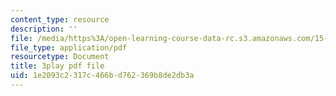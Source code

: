 ```yaml
---
content_type: resource
description: ''
file: /media/https%3A/open-learning-course-data-rc.s3.amazonaws.com/15-s12-blockchain-and-money-fall-2018/1e2093c2317c466bd762369b8de2db3a_DsSzQfejwMk.pdf
file_type: application/pdf
resourcetype: Document
title: 3play pdf file
uid: 1e2093c2-317c-466b-d762-369b8de2db3a
---
```

